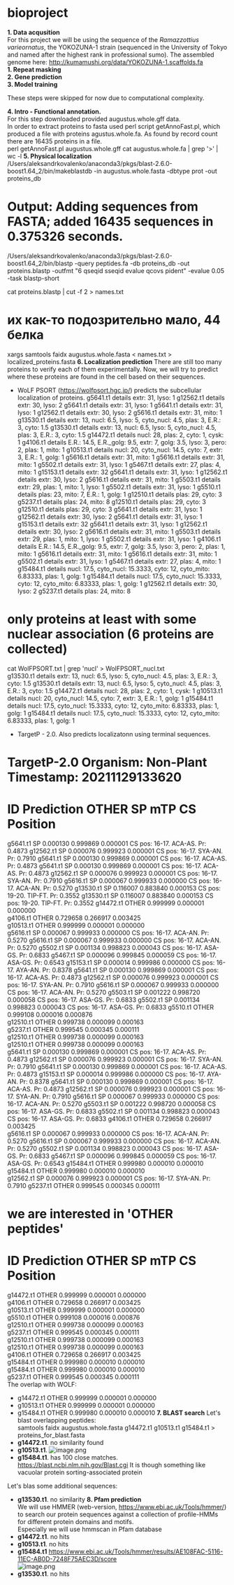 # bioproject

**1. Data acqusition**   
For this project we will be using the sequence of the *Ramazzottius varieornatus*, the YOKOZUNA-1 strain (sequenced in the University of Tokyo and named after the highest rank in professional sumo). The assembled genome here: http://kumamushi.org/data/YOKOZUNA-1.scaffolds.fa  
**1. Repeat masking**     
**2. Gene prediction**   
**3. Model training**   
  
These steps were skipped for now due to computational complexity.  

**4. Intro -  Functional annotation.**   
For this step downloaded provided augustus.whole.gff data.   
In order to extract proteins to fasta used perl script getAnnoFast.pl, which produced a file with proteins agustus.whole.fa. As found by record count there are 16435 proteins in a file.  
perl getAnnoFast.pl augustus.whole.gff
cat augustus.whole.fa | grep '>' | wc -l
**5. Physical localization**
/Users/aleksandrkovalenko/anaconda3/pkgs/blast-2.6.0-boost1.64_2/bin/makeblastdb -in augustus.whole.fasta -dbtype prot -out proteins_db

# Output: Adding sequences from FASTA; added 16435 sequences in 0.375326 seconds.
/Users/aleksandrkovalenko/anaconda3/pkgs/blast-2.6.0-boost1.64_2/bin/blastp -query peptides.fa -db proteins_db -out proteins.blastp -outfmt "6 qseqid sseqid evalue qcovs pident" -evalue 0.05 -task blastp-short

cat proteins.blastp | cut -f 2 > names.txt
# их как-то подозрительно мало, 44 белка

xargs samtools faidx augustus.whole.fasta < names.txt > localized_proteins.fasta
**6. Localization prediction**
There are still too many proteins to verify each of them experimentally. Now, we will try to predict where these proteins are found in the cell based on their sequences.  
- WoLF PSORT  (https://wolfpsort.hgc.jp/) predicts the subcellular localization of proteins.
g5641.t1 details extr: 31, lyso: 1
g12562.t1 details extr: 30, lyso: 2
g5641.t1 details extr: 31, lyso: 1
g5641.t1 details extr: 31, lyso: 1
g12562.t1 details extr: 30, lyso: 2
g5616.t1 details extr: 31, mito: 1
g13530.t1 details extr: 13, nucl: 6.5, lyso: 5, cyto_nucl: 4.5, plas: 3, E.R.: 3, cyto: 1.5
g13530.t1 details extr: 13, nucl: 6.5, lyso: 5, cyto_nucl: 4.5, plas: 3, E.R.: 3, cyto: 1.5
g14472.t1 details nucl: 28, plas: 2, cyto: 1, cysk: 1
g4106.t1 details E.R.: 14.5, E.R._golg: 9.5, extr: 7, golg: 3.5, lyso: 3, pero: 2, plas: 1, mito: 1
g10513.t1 details nucl: 20, cyto_nucl: 14.5, cyto: 7, extr: 3, E.R.: 1, golg: 1
g5616.t1 details extr: 31, mito: 1
g5616.t1 details extr: 31, mito: 1
g5502.t1 details extr: 31, lyso: 1
g5467.t1 details extr: 27, plas: 4, mito: 1
g15153.t1 details extr: 32
g5641.t1 details extr: 31, lyso: 1
g12562.t1 details extr: 30, lyso: 2
g5616.t1 details extr: 31, mito: 1
g5503.t1 details extr: 29, plas: 1, mito: 1, lyso: 1
g5502.t1 details extr: 31, lyso: 1
g5510.t1 details plas: 23, mito: 7, E.R.: 1, golg: 1
g12510.t1 details plas: 29, cyto: 3
g5237.t1 details plas: 24, mito: 8
g12510.t1 details plas: 29, cyto: 3
g12510.t1 details plas: 29, cyto: 3
g5641.t1 details extr: 31, lyso: 1
g12562.t1 details extr: 30, lyso: 2
g5641.t1 details extr: 31, lyso: 1
g15153.t1 details extr: 32
g5641.t1 details extr: 31, lyso: 1
g12562.t1 details extr: 30, lyso: 2
g5616.t1 details extr: 31, mito: 1
g5503.t1 details extr: 29, plas: 1, mito: 1, lyso: 1
g5502.t1 details extr: 31, lyso: 1
g4106.t1 details E.R.: 14.5, E.R._golg: 9.5, extr: 7, golg: 3.5, lyso: 3, pero: 2, plas: 1, mito: 1
g5616.t1 details extr: 31, mito: 1
g5616.t1 details extr: 31, mito: 1
g5502.t1 details extr: 31, lyso: 1
g5467.t1 details extr: 27, plas: 4, mito: 1
g15484.t1 details nucl: 17.5, cyto_nucl: 15.3333, cyto: 12, cyto_mito: 6.83333, plas: 1, golg: 1
g15484.t1 details nucl: 17.5, cyto_nucl: 15.3333, cyto: 12, cyto_mito: 6.83333, plas: 1, golg: 1
g12562.t1 details extr: 30, lyso: 2
g5237.t1 details plas: 24, mito: 8
# only proteins at least with some nuclear association (6 proteins are collected)  
cat WolFPSORT.txt | grep 'nucl' > WolFPSORT_nucl.txt  
g13530.t1 details extr: 13, nucl: 6.5, lyso: 5, cyto_nucl: 4.5, plas: 3, E.R.: 3, cyto: 1.5
g13530.t1 details extr: 13, nucl: 6.5, lyso: 5, cyto_nucl: 4.5, plas: 3, E.R.: 3, cyto: 1.5
g14472.t1 details nucl: 28, plas: 2, cyto: 1, cysk: 1
g10513.t1 details nucl: 20, cyto_nucl: 14.5, cyto: 7, extr: 3, E.R.: 1, golg: 1
g15484.t1 details nucl: 17.5, cyto_nucl: 15.3333, cyto: 12, cyto_mito: 6.83333, plas: 1, golg: 1
g15484.t1 details nucl: 17.5, cyto_nucl: 15.3333, cyto: 12, cyto_mito: 6.83333, plas: 1, golg: 1
- TargetP - 2.0. Also predicts localizatonn using terminal sequences. 

# TargetP-2.0	Organism: Non-Plant	Timestamp: 20211129133620
# ID	Prediction	OTHER	SP	mTP	CS Position
g5641.t1	SP	0.000130	0.999869	0.000001	CS pos: 16-17. ACA-AS. Pr: 0.4873
g12562.t1	SP	0.000076	0.999923	0.000001	CS pos: 16-17. SYA-AN. Pr: 0.7910
g5641.t1	SP	0.000130	0.999869	0.000001	CS pos: 16-17. ACA-AS. Pr: 0.4873
g5641.t1	SP	0.000130	0.999869	0.000001	CS pos: 16-17. ACA-AS. Pr: 0.4873
g12562.t1	SP	0.000076	0.999923	0.000001	CS pos: 16-17. SYA-AN. Pr: 0.7910
g5616.t1	SP	0.000067	0.999933	0.000000	CS pos: 16-17. ACA-AN. Pr: 0.5270
g13530.t1	SP	0.116007	0.883840	0.000153	CS pos: 19-20. TIP-FT. Pr: 0.3552
g13530.t1	SP	0.116007	0.883840	0.000153	CS pos: 19-20. TIP-FT. Pr: 0.3552
g14472.t1	OTHER	0.999999	0.000001	0.000000	
g4106.t1	OTHER	0.729658	0.266917	0.003425	
g10513.t1	OTHER	0.999999	0.000001	0.000000	
g5616.t1	SP	0.000067	0.999933	0.000000	CS pos: 16-17. ACA-AN. Pr: 0.5270
g5616.t1	SP	0.000067	0.999933	0.000000	CS pos: 16-17. ACA-AN. Pr: 0.5270
g5502.t1	SP	0.001134	0.998823	0.000043	CS pos: 16-17. ASA-GS. Pr: 0.6833
g5467.t1	SP	0.000096	0.999845	0.000059	CS pos: 16-17. ASA-GS. Pr: 0.6543
g15153.t1	SP	0.000014	0.999986	0.000000	CS pos: 16-17. AYA-AN. Pr: 0.8378
g5641.t1	SP	0.000130	0.999869	0.000001	CS pos: 16-17. ACA-AS. Pr: 0.4873
g12562.t1	SP	0.000076	0.999923	0.000001	CS pos: 16-17. SYA-AN. Pr: 0.7910
g5616.t1	SP	0.000067	0.999933	0.000000	CS pos: 16-17. ACA-AN. Pr: 0.5270
g5503.t1	SP	0.001222	0.998720	0.000058	CS pos: 16-17. ASA-GS. Pr: 0.6833
g5502.t1	SP	0.001134	0.998823	0.000043	CS pos: 16-17. ASA-GS. Pr: 0.6833
g5510.t1	OTHER	0.999108	0.000016	0.000876	
g12510.t1	OTHER	0.999738	0.000099	0.000163	
g5237.t1	OTHER	0.999545	0.000345	0.000111	
g12510.t1	OTHER	0.999738	0.000099	0.000163	
g12510.t1	OTHER	0.999738	0.000099	0.000163	
g5641.t1	SP	0.000130	0.999869	0.000001	CS pos: 16-17. ACA-AS. Pr: 0.4873
g12562.t1	SP	0.000076	0.999923	0.000001	CS pos: 16-17. SYA-AN. Pr: 0.7910
g5641.t1	SP	0.000130	0.999869	0.000001	CS pos: 16-17. ACA-AS. Pr: 0.4873
g15153.t1	SP	0.000014	0.999986	0.000000	CS pos: 16-17. AYA-AN. Pr: 0.8378
g5641.t1	SP	0.000130	0.999869	0.000001	CS pos: 16-17. ACA-AS. Pr: 0.4873
g12562.t1	SP	0.000076	0.999923	0.000001	CS pos: 16-17. SYA-AN. Pr: 0.7910
g5616.t1	SP	0.000067	0.999933	0.000000	CS pos: 16-17. ACA-AN. Pr: 0.5270
g5503.t1	SP	0.001222	0.998720	0.000058	CS pos: 16-17. ASA-GS. Pr: 0.6833
g5502.t1	SP	0.001134	0.998823	0.000043	CS pos: 16-17. ASA-GS. Pr: 0.6833
g4106.t1	OTHER	0.729658	0.266917	0.003425	
g5616.t1	SP	0.000067	0.999933	0.000000	CS pos: 16-17. ACA-AN. Pr: 0.5270
g5616.t1	SP	0.000067	0.999933	0.000000	CS pos: 16-17. ACA-AN. Pr: 0.5270
g5502.t1	SP	0.001134	0.998823	0.000043	CS pos: 16-17. ASA-GS. Pr: 0.6833
g5467.t1	SP	0.000096	0.999845	0.000059	CS pos: 16-17. ASA-GS. Pr: 0.6543
g15484.t1	OTHER	0.999980	0.000010	0.000010	
g15484.t1	OTHER	0.999980	0.000010	0.000010	
g12562.t1	SP	0.000076	0.999923	0.000001	CS pos: 16-17. SYA-AN. Pr: 0.7910
g5237.t1	OTHER	0.999545	0.000345	0.000111	
# we are interested in 'OTHER peptides'

# ID	Prediction	OTHER	SP	mTP	CS Position
g14472.t1	OTHER	0.999999	0.000001	0.000000	
g4106.t1	OTHER	0.729658	0.266917	0.003425	
g10513.t1	OTHER	0.999999	0.000001	0.000000	
g5510.t1	OTHER	0.999108	0.000016	0.000876	
g12510.t1	OTHER	0.999738	0.000099	0.000163	
g5237.t1	OTHER	0.999545	0.000345	0.000111	
g12510.t1	OTHER	0.999738	0.000099	0.000163	
g12510.t1	OTHER	0.999738	0.000099	0.000163	
g4106.t1	OTHER	0.729658	0.266917	0.003425	
g15484.t1	OTHER	0.999980	0.000010	0.000010	
g15484.t1	OTHER	0.999980	0.000010	0.000010	
g5237.t1	OTHER	0.999545	0.000345	0.000111	
The overlap with WOLF:
- g14472.t1	OTHER	0.999999	0.000001	0.000000
- g10513.t1	OTHER	0.999999	0.000001	0.000000
- g15484.t1	OTHER	0.999980	0.000010	0.000010
**7. BLAST search**
Let's blast overlapping peptides:  
samtools faidx augustus.whole.fasta g14472.t1 g10513.t1 g15484.t1 > proteins_for_blast.fasta
- **g14472.t1**. no similarity found
- **g10513.t1**.
![image.png](attachment:image.png)
- **g15484.t1**. has 100 close matches. https://blast.ncbi.nlm.nih.gov/Blast.cgi It is though something like vacuolar protein sorting-associated protein

Let's blas some additional sequences: 
- **g13530.t1**. no similarity
**8. Pfam prediction**  
We will use HMMER (web-version, https://www.ebi.ac.uk/Tools/hmmer/) to search our protein sequences against a collection of profile-HMMs for different protein domains and motifs.  
Especially we will use hmmscan in Pfam database  
- **g14472.t1**. no hits
- **g10513.t1**. no hits
- **g15484.t1** https://www.ebi.ac.uk/Tools/hmmer/results/AE108FAC-5116-11EC-AB0D-7248F75AEC3D/score    
![image.png](attachment:image.png)
- **g13530.t1**. no hits

